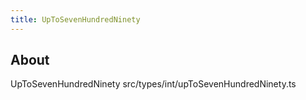 ```yaml
---
title: UpToSevenHundredNinety
---
```


## About

UpToSevenHundredNinety src/types/int/upToSevenHundredNinety.ts
